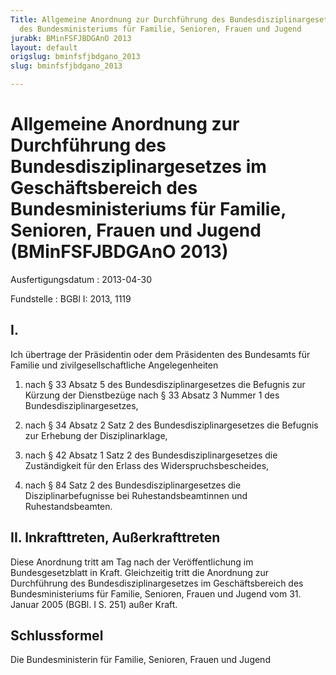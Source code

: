 ```yaml
---
Title: Allgemeine Anordnung zur Durchführung des Bundesdisziplinargesetzes im Geschäftsbereich
  des Bundesministeriums für Familie, Senioren, Frauen und Jugend
jurabk: BMinFSFJBDGAnO 2013
layout: default
origslug: bminfsfjbdgano_2013
slug: bminfsfjbdgano_2013

---
```


# Allgemeine Anordnung zur Durchführung des Bundesdisziplinargesetzes im Geschäftsbereich des Bundesministeriums für Familie, Senioren, Frauen und Jugend (BMinFSFJBDGAnO 2013)

Ausfertigungsdatum
:   2013-04-30

Fundstelle
:   BGBl I: 2013, 1119


## I.

Ich übertrage der Präsidentin oder dem Präsidenten des Bundesamts für
Familie und zivilgesellschaftliche Angelegenheiten

1.  nach § 33 Absatz 5 des Bundesdisziplinargesetzes die Befugnis zur
    Kürzung der Dienstbezüge nach § 33 Absatz 3 Nummer 1 des
    Bundesdisziplinargesetzes,


2.  nach § 34 Absatz 2 Satz 2 des Bundesdisziplinargesetzes die Befugnis
    zur Erhebung der Disziplinarklage,


3.  nach § 42 Absatz 1 Satz 2 des Bundesdisziplinargesetzes die
    Zuständigkeit für den Erlass des Widerspruchsbescheides,


4.  nach § 84 Satz 2 des Bundesdisziplinargesetzes die
    Disziplinarbefugnisse bei Ruhestandsbeamtinnen und Ruhestandsbeamten.





## II. Inkrafttreten, Außerkrafttreten


Diese Anordnung tritt am Tag nach der Veröffentlichung im
Bundesgesetzblatt in Kraft. Gleichzeitig tritt die Anordnung zur
Durchführung des Bundesdisziplinargesetzes im Geschäftsbereich des
Bundesministeriums für Familie, Senioren, Frauen und Jugend vom 31.
Januar 2005 (BGBl. I S. 251) außer Kraft.


## Schlussformel

Die Bundesministerin für Familie, Senioren, Frauen und Jugend

